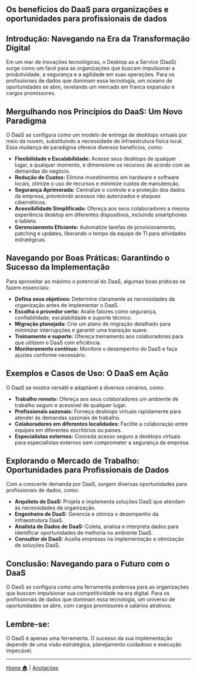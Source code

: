 ## Os benefícios do DaaS para organizações e oportunidades para profissionais de dados

## Introdução: Navegando na Era da Transformação Digital

Em um mar de inovações tecnológicas, o Desktop as a Service (DaaS) surge como um farol para as organizações que buscam impulsionar a produtividade, a segurança e a agilidade em suas operações. Para os profissionais de dados que dominam essa tecnologia, um oceano de oportunidades se abre, revelando um mercado em franca expansão e cargos promissores.

## Mergulhando nos Princípios do DaaS: Um Novo Paradigma

O DaaS se configura como um modelo de entrega de desktops virtuais por meio da nuvem, substituindo a necessidade de infraestrutura física local. Essa mudança de paradigma oferece diversos benefícios, como:

* **Flexibilidade e Escalabilidade:** Acesse seus desktops de qualquer lugar, a qualquer momento, e dimensione os recursos de acordo com as demandas do negócio.
* **Redução de Custos:** Elimine investimentos em hardware e software locais, otimize o uso de recursos e minimize custos de manutenção.
* **Segurança Aprimorada:** Centralize o controle e a proteção dos dados da empresa, prevenindo acessos não autorizados e ataques cibernéticos.
* **Acessibilidade Simplificada:** Ofereça aos seus colaboradores a mesma experiência desktop em diferentes dispositivos, incluindo smartphones e tablets.
* **Gerenciamento Eficiente:** Automatize tarefas de provisionamento, patching e updates, liberando o tempo da equipe de TI para atividades estratégicas.

## Navegando por Boas Práticas: Garantindo o Sucesso da Implementação

Para aproveitar ao máximo o potencial do DaaS, algumas boas práticas se fazem essenciais:

* **Defina seus objetivos:** Determine claramente as necessidades da organização antes de implementar o DaaS.
* **Escolha o provedor certo:** Avalie fatores como segurança, confiabilidade, escalabilidade e suporte técnico.
* **Migração planejada:** Crie um plano de migração detalhado para minimizar interrupções e garantir uma transição suave.
* **Treinamento e suporte:** Ofereça treinamento aos colaboradores para que utilizem o DaaS com eficiência.
* **Monitoramento contínuo:** Monitore o desempenho do DaaS e faça ajustes conforme necessário.

## Exemplos e Casos de Uso: O DaaS em Ação

O DaaS se mostra versátil e adaptável a diversos cenários, como:

* **Trabalho remoto:** Ofereça aos seus colaboradores um ambiente de trabalho seguro e acessível de qualquer lugar.
* **Profissionais sazonais:** Forneça desktops virtuais rapidamente para atender às demandas sazonais de trabalho.
* **Colaboradores em diferentes localidades:** Facilite a colaboração entre equipes em diferentes escritórios ou países.
* **Especialistas externos:** Conceda acesso seguro a desktops virtuais para especialistas externos sem comprometer a segurança da empresa.

## Explorando o Mercado de Trabalho: Oportunidades para Profissionais de Dados

Com a crescente demanda por DaaS, surgem diversas oportunidades para profissionais de dados, como:

* **Arquiteto de DaaS:** Projeta e implementa soluções DaaS que atendam às necessidades da organização.
* **Engenheiro de DaaS:** Gerencia e otimiza o desempenho da infraestrutura DaaS.
* **Analista de Dados de DaaS:** Coleta, analisa e interpreta dados para identificar oportunidades de melhoria no ambiente DaaS.
* **Consultor de DaaS:** Auxilia empresas na implementação e otimização de soluções DaaS.

## Conclusão: Navegando para o Futuro com o DaaS

O DaaS se configura como uma ferramenta poderosa para as organizações que buscam impulsionar sua competitividade na era digital. Para os profissionais de dados que dominam essa tecnologia, um universo de oportunidades se abre, com cargos promissores e salários atrativos.

## **Lembre-se:** 

O DaaS é apenas uma ferramenta. O sucesso da sua implementação depende de uma visão estratégica, planejamento cuidadoso e execução impecável.

---

[Home 🏠](../../README.md) | [Anotações](../anotacoes.md)